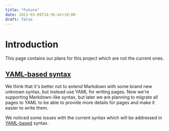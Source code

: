 ```yaml
---
title: "Future"
date: 2023-03-09T14:56:42+10:00
draft: false
---
```


# Introduction

This page contains our plans for this project which are not the current ones.

## [YAML-based syntax](https://github.com/command-line-interface-pages/syntax/pull/37)

We think that it's better not to extend Markdown with some brand new unknown
syntax, but instead use YAML for writing pages. Now we're supporting
Markdown-like syntax, but later we are planning to migrate all pages to YAML to
be able to
provide more details for pages and make it easier to write them.

We noticed some issues with the current syntax which will be addressed in
[YAML-based](https://github.com/command-line-interface-pages/syntax/pull/37)
syntax.
